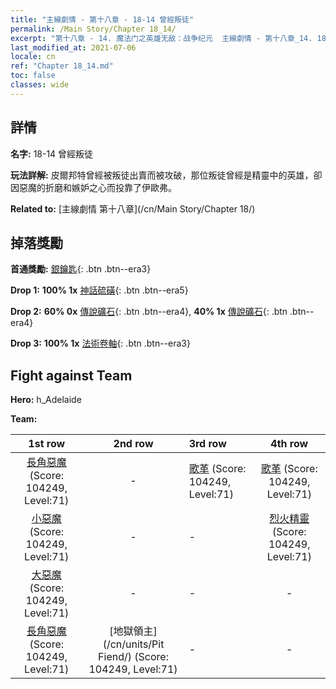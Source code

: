 ```yaml
---
title: "主線劇情 - 第十八章 - 18-14 曾經叛徒"
permalink: /Main Story/Chapter 18_14/
excerpt: "第十八章 - 14. 魔法门之英雄无敌：战争纪元  主線劇情 - 第十八章_14. 18-14 曾經叛徒"
last_modified_at: 2021-07-06
locale: cn
ref: "Chapter 18_14.md"
toc: false
classes: wide
---
```


## 詳情

 **名字:** 18-14 曾經叛徒

 **玩法詳解:** 皮爾邦特曾經被叛徒出賣而被攻破，那位叛徒曾經是精靈中的英雄，卻因惡魔的折磨和嫉妒之心而投靠了伊歐弗。

 **Related to:** [主線劇情 第十八章](/cn/Main Story/Chapter 18/)

## 掉落獎勵

 **首通獎勵:** [銀鑰匙](/cn/Items/con_693/){: .btn .btn--era3}

 **Drop 1:** **100% 1x** [神話硫磺](/cn/Items/mat_64/){: .btn .btn--era5}

 **Drop 2:** **60% 0x** [傳說礦石](/cn/Items/mat_54/){: .btn .btn--era4}, **40% 1x** [傳說礦石](/cn/Items/mat_54/){: .btn .btn--era4}

 **Drop 3:** **100% 1x** [法術卷軸](/cn/Items/con_694/){: .btn .btn--era3}


## Fight against Team
 **Hero:** h_Adelaide

 **Team:**


  | 1st row | 2nd row | 3rd row | 4th row |
  |:----:|:----:|:----|:----:|
  | [長角惡魔](/cn/units/Demon/) (Score: 104249, Level:71)  | - | [歌革](/cn/units/Gog/) (Score: 104249, Level:71)  | [歌革](/cn/units/Gog/) (Score: 104249, Level:71)  |
  | [小惡魔](/cn/units/Imp/) (Score: 104249, Level:71)  | - | - | [烈火精靈](/cn/units/Efreeti/) (Score: 104249, Level:71)  |
  | [大惡魔](/cn/units/Devil/) (Score: 104249, Level:71)  | - | - | - |
  | [長角惡魔](/cn/units/Demon/) (Score: 104249, Level:71)  | [地獄領主](/cn/units/Pit Fiend/) (Score: 104249, Level:71)  | - | - |


